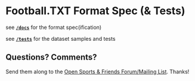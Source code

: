 # Football.TXT Format Spec (& Tests)


see [**`/docs`**](/docs) for the format spec(ification)

see [**`/tests`**](/tests) for the dataset samples and tests



## Questions? Comments?

Send them along to the
[Open Sports & Friends Forum/Mailing List](http://groups.google.com/group/opensport).
Thanks!


